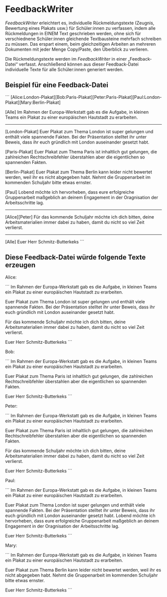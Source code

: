 # FeedbackWriter

*FeedbackWriter* erleichtert es, individuelle Rückmeldungstexte (Zeugnis, Bewertung eines Plakats usw.) für Schüler:innen zu verfassen, indem alle Rückmeldungen in EINEM Text geschrieben werden, ohne sich für verschiednene Schüler:innen gleichende Textbausteine mehrfach schreiben zu müssen. Das erspart einem, beim gleichzeitigen Arbeiten an mehreren Dokumenten mit jeder Menge Copy/Paste, den Überblick zu verlieren.

Die Rückmeldungstexte werden im *FeedbackWriter* in einer „Feedback-Datei“ verfasst. Anschließend können aus dieser Feedback-Datei individuelle Texte für alle Schüler:innen generiert werden.

## Beispiel für eine Feedback-Datei

´´´
[Alice:London-Plakat][Bob:Paris-Plakat][Peter:Paris-Plakat][Paul:London-Plakat][Mary:Berlin-Plakat]

[Alle]
Im Rahmen der Europa-Werkstatt gab es die Aufgabe, in kleinen Teams ein Plakat zu einer europäischen Hautstadt zu erarbeiten.

---

[London-Plakat]
Euer Plakat zum Thema London ist super gelungen und enthält viele spannende Fakten. Bei der Präsentation stelltet ihr unter Beweis, dass ihr euch gründlich mit London auseinander gesetzt habt.

[Paris-Plakat]
Euer Plakat zum Thema Paris ist inhaltlich gut gelungen, die zahlreichen Rechtschreibfehler überstahlen aber die eigentlichen so spannenden Fakten.

[Berlin-Plakat]
Euer Plakat zum Thema Berlin kann leider nicht bewertet werden, weil ihr es nicht abgegeben habt. Nehmt die Gruppenarbeit im kommenden Schuljahr bitte etwas ernster.

[Paul]
Lobend möchte ich hervorheben, dass eure erfolgreiche Gruppenarbeit maßgeblich an deinem Engagement in der Oragnisation der Arbeitsschritte lag.

---

[Alice][Peter]
Für das kommende Schuljahr möchte ich dich bitten, deine Arbeitsmaterialien immer dabei zu haben, damit du nicht so viel Zeit verlierst.

---

[Alle]
Euer Herr Schmitz-Butterkeks
´´´

## Diese Feedback-Datei würde folgende Texte erzeugen

Alice:

´´´
Im Rahmen der Europa-Werkstatt gab es die Aufgabe, in kleinen Teams ein Plakat zu einer europäischen Hautstadt zu erarbeiten.

Euer Plakat zum Thema London ist super gelungen und enthält viele spannende Fakten. Bei der Präsentation stelltet ihr unter Beweis, dass ihr euch gründlich mit London auseinander gesetzt habt.

Für das kommende Schuljahr möchte ich dich bitten, deine Arbeitsmaterialien immer dabei zu haben, damit du nicht so viel Zeit verlierst.

Euer Herr Schmitz-Butterkeks
´´´

Bob:

´´´
Im Rahmen der Europa-Werkstatt gab es die Aufgabe, in kleinen Teams ein Plakat zu einer europäischen Hautstadt zu erarbeiten.

Euer Plakat zum Thema Paris ist inhaltlich gut gelungen, die zahlreichen Rechtschreibfehler überstahlen aber die eigentlichen so spannenden Fakten.

Euer Herr Schmitz-Butterkeks
´´´

Peter:

´´´
Im Rahmen der Europa-Werkstatt gab es die Aufgabe, in kleinen Teams ein Plakat zu einer europäischen Hautstadt zu erarbeiten.

Euer Plakat zum Thema Paris ist inhaltlich gut gelungen, die zahlreichen Rechtschreibfehler überstahlen aber die eigentlichen so spannenden Fakten.

Für das kommende Schuljahr möchte ich dich bitten, deine Arbeitsmaterialien immer dabei zu haben, damit du nicht so viel Zeit verlierst.

Euer Herr Schmitz-Butterkeks
´´´

Paul:

´´´
Im Rahmen der Europa-Werkstatt gab es die Aufgabe, in kleinen Teams ein Plakat zu einer europäischen Hautstadt zu erarbeiten.

Euer Plakat zum Thema London ist super gelungen und enthält viele spannende Fakten. Bei der Präsentation stelltet ihr unter Beweis, dass ihr euch gründlich mit London auseinander gesetzt habt.
Lobend möchte ich hervorheben, dass eure erfolgreiche Gruppenarbeit maßgeblich an deinem Engagement in der Oragnisation der Arbeitsschritte lag.

Euer Herr Schmitz-Butterkeks
´´´

Mary:

´´´
Im Rahmen der Europa-Werkstatt gab es die Aufgabe, in kleinen Teams ein Plakat zu einer europäischen Hautstadt zu erarbeiten.

Euer Plakat zum Thema Berlin kann leider nicht bewertet werden, weil ihr es nicht abgegeben habt. Nehmt die Gruppenarbeit im kommenden Schuljahr bitte etwas ernster.

Euer Herr Schmitz-Butterkeks
´´´